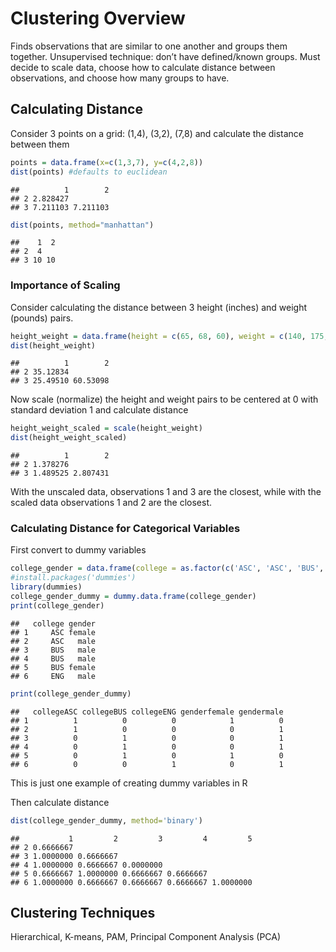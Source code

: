Clustering Overview
================

Finds observations that are similar to one another and groups them
together. Unsupervised technique: don’t have defined/known groups. Must
decide to scale data, choose how to calculate distance between
observations, and choose how many groups to have.

## Calculating Distance

Consider 3 points on a grid: (1,4), (3,2), (7,8) and calculate the
distance between them

``` r
points = data.frame(x=c(1,3,7), y=c(4,2,8))
dist(points) #defaults to euclidean
```

    ##          1        2
    ## 2 2.828427         
    ## 3 7.211103 7.211103

``` r
dist(points, method="manhattan")
```

    ##    1  2
    ## 2  4   
    ## 3 10 10

### Importance of Scaling

Consider calculating the distance between 3 height (inches) and weight
(pounds)
pairs.

``` r
height_weight = data.frame(height = c(65, 68, 60), weight = c(140, 175, 115))
dist(height_weight)
```

    ##          1        2
    ## 2 35.12834         
    ## 3 25.49510 60.53098

Now scale (normalize) the height and weight pairs to be centered at 0
with standard deviation 1 and calculate distance

``` r
height_weight_scaled = scale(height_weight)
dist(height_weight_scaled)
```

    ##          1        2
    ## 2 1.378276         
    ## 3 1.489525 2.807431

With the unscaled data, observations 1 and 3 are the closest, while with
the scaled data observations 1 and 2 are the closest.

### Calculating Distance for Categorical Variables

First convert to dummy
variables

``` r
college_gender = data.frame(college = as.factor(c('ASC', 'ASC', 'BUS', 'BUS', 'BUS', 'ENG')), gender = as.factor(c('female','male','male','male','female','male')))
#install.packages('dummies')
library(dummies)
college_gender_dummy = dummy.data.frame(college_gender)
print(college_gender)
```

    ##   college gender
    ## 1     ASC female
    ## 2     ASC   male
    ## 3     BUS   male
    ## 4     BUS   male
    ## 5     BUS female
    ## 6     ENG   male

``` r
print(college_gender_dummy)
```

    ##   collegeASC collegeBUS collegeENG genderfemale gendermale
    ## 1          1          0          0            1          0
    ## 2          1          0          0            0          1
    ## 3          0          1          0            0          1
    ## 4          0          1          0            0          1
    ## 5          0          1          0            1          0
    ## 6          0          0          1            0          1

This is just one example of creating dummy variables in R

Then calculate distance

``` r
dist(college_gender_dummy, method='binary')
```

    ##           1         2         3         4         5
    ## 2 0.6666667                                        
    ## 3 1.0000000 0.6666667                              
    ## 4 1.0000000 0.6666667 0.0000000                    
    ## 5 0.6666667 1.0000000 0.6666667 0.6666667          
    ## 6 1.0000000 0.6666667 0.6666667 0.6666667 1.0000000

## Clustering Techniques

Hierarchical, K-means, PAM, Principal Component Analysis (PCA)

